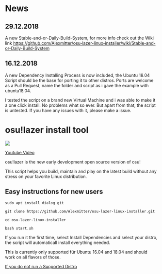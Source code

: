 # News
## 29.12.2018
A new Stable-and-or-Daily-Build-System, for more info check out the Wiki link
https://github.com/Alexmitter/osu-lazer-linux-installer/wiki/Stable-and-or-Daily-Build-System

## 16.12.2018
A new Dependency Installing Process is now included, the Ubuntu 18.04 Script should be the base for porting it to other distros.
Ports are welcome as a Pull Request, name the folder and script as i gave the example with ubuntu18.04.

I tested the script on a brand new Virtual Machine and i was able to make it a one click install. No problems what so ever. But apart from that, the script is untested. If you have any issues with it, please make a issue.

# osu!lazer install tool

![](http://alexmitter.tk/pictures/1.png)

[Youtube Video](https://www.youtube.com/watch?v=doMdNU4I-u4)

osu!lazer is the new early development open source version of osu!

This script helps you build, maintain and play on the latest build without any stress on your favorite Linux distribution.

## Easy instructions for new users

`sudo apt install dialog git`

`git clone https://github.com/Alexmitter/osu-lazer-linux-installer.git`

`cd osu-lazer-linux-installer`

`bash start.sh`

If you run it the first time, select Install Dependencies and select your distro, the script will automaticall install everything needed. 

This is currently only supported für Ubuntu 16.04 and 18.04 and should work on all flavors of those.

[If you do not run a Supported Distro](https://github.com/Alexmitter/osu-lazer-linux-installer/wiki/If-you-do-not-run-a-Distro-supported-by-the-dependency-install-function)
